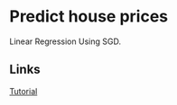 # Predict house prices
Linear Regression Using SGD.

## Links
[Tutorial](https://medium.com/deeplearningschool/2-1-linear-regression-f782ada81a53)



